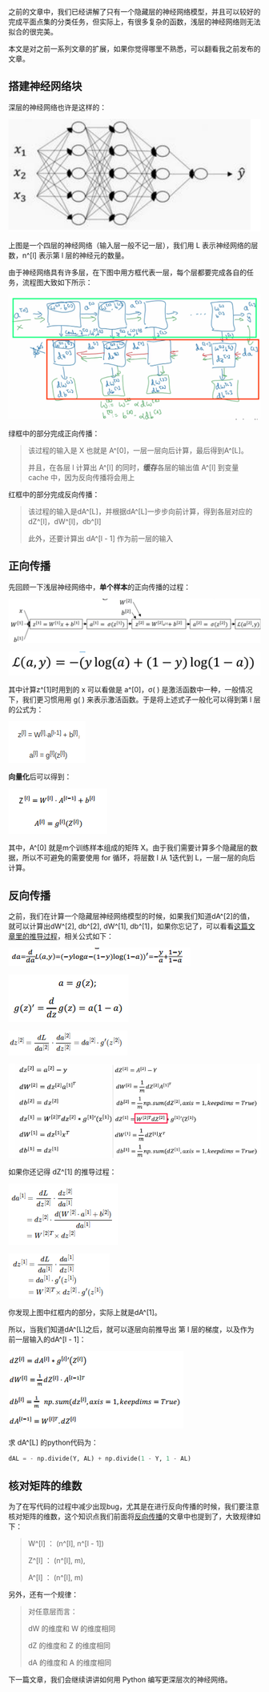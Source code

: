 之前的文章中，我们已经讲解了只有一个隐藏层的神经网络模型，并且可以较好的完成平面点集的分类任务，但实际上，有很多复杂的函数，浅层的神经网络则无法拟合的很完美。

本文是对之前一系列文章的扩展，如果你觉得哪里不熟悉，可以翻看我之前发布的文章。

## 搭建神经网络块

深层的神经网络也许是这样的：

![1547470585013](assets/1547470585013.png)

上图是一个四层的神经网络（输入层一般不记一层），我们用 L 表示神经网络的层数，n^[l] 表示第 l 层的神经元的数量。

由于神经网络具有许多层，在下图中用方框代表一层，每个层都要完成各自的任务，流程图大致如下所示：

![1547475884174](assets/1547475884174.png)

绿框中的部分完成正向传播：

> 该过程的输入是 X 也就是 A^[0]，一层一层向后计算，最后得到A^[L]。
>
> 并且，在各层 l 计算出 A^[l] 的同时，**缓存**各层的输出值 A^[l] 到变量 cache 中，因为反向传播将会用上

红框中的部分完成反向传播：

> 该过程的输入是dA^[L]，并根据dA^[L]一步步向前计算，得到各层对应的dZ^[l]，dW^[l]，db^[l]
>
> 此外，还要计算出 dA^[l - 1] 作为前一层的输入

## 正向传播

先回顾一下浅层神经网络中，**单个样本**的正向传播的过程：

![1547282873927](assets/1547282873927.png)

![1547282699729](assets/1547282699729.png)

其中计算z^[1]时用到的 x 可以看做是 a^[0]，σ( ) 是激活函数中一种，一般情况下，我们更习惯用用 g( ) 来表示激活函数。于是将上述式子一般化可以得到第 l 层的公式为：

![1547523527985](assets/1547523527985.png)

**向量化**后可以得到：

![1547471900637](assets/1547471900637.png)

其中，A^[0] 就是m个训练样本组成的矩阵 X。由于我们需要计算多个隐藏层的数据，所以不可避免的需要使用 for 循环，将层数 l 从 1迭代到 L，一层一层的向后计算。

## 反向传播

之前，我们在计算一个隐藏层神经网络模型的时候，如果我们知道dA^[2]的值，就可以计算出dW^[2], db^[2], dW^[1], db^[1]，如果你忘记了，可以看看[这篇文章里的推导过程](https://www.zxxblog.cn/article/109)，相关公式如下：

![1547512601499](assets/1547512601499.png)

![1547513427911](assets/1547513427911.png)

![1547513355249](assets/1547513355249.png)

![1547511938908](assets/1547511938908.png)

如果你还记得 dZ^[1] 的推导过程：

![1547513635225](assets/1547513635225.png)

![1547513672672](assets/1547513672672.png)

你发现上图中红框内的部分，实际上就是dA^[1]。

所以，当我们知道dA^[L]之后，就可以逐层向前推导出 第 l 层的梯度，以及作为前一层输入的dA^[l - 1]：

![1547478456157](assets/1547478456157.png)

求 dA^[L] 的python代码为：

```python
dAL = - np.divide(Y, AL) + np.divide(1 - Y, 1 - AL)
```

## 核对矩阵的维数

为了在写代码的过程中减少出现bug，尤其是在进行反向传播的时候，我们要注意核对矩阵的维数，这个知识点我们前面将[反向传播](https://www.zxxblog.cn/article/109)的文章中也提到了，大致规律如下：

> W^[l] ： (n^[l], n^[l - 1])
>
> Z^[l] ： (n^[l], m), 
>
> A^[l] ： (n^[l], m)

另外，还有一个规律：

> 对任意层而言：
>
> dW 的维度和 W 的维度相同 
>
> dZ 的维度和 Z 的维度相同 
>
> dA 的维度和 A 的维度相同



下一篇文章，我们会继续讲讲如何用 Python 编写更深层次的神经网络。
